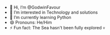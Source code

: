 - 👋 Hi, I’m @GodwinFavour
- 👀 I’m interested in Technology and solutions
- 🌱 I’m currently learning Python
- 😄 Pronouns: He/Him
- ⚡ Fun fact: The Sea hasn't been fully explored 💀

<!---
GodwinFavour/GodwinFavour is a ✨ special ✨ repository because its `README.md` (this file) appears on your GitHub profile.
You can click the Preview link to take a look at your changes.
--->
